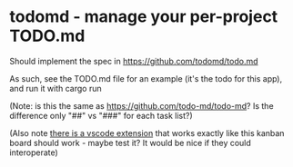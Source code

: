 # todomd - manage your per-project TODO.md

Should implement the spec in https://github.com/todomd/todo.md

As such, see the TODO.md file for an example (it's the todo for this app), and run it with cargo run

(Note: is this the same as https://github.com/todo-md/todo-md? Is the difference only "##" vs "###" for each task list?)

(Also note [there is a vscode extension](https://marketplace.visualstudio.com/items?itemName=coddx.coddx-alpha) that works exactly like this kanban
board should work - maybe test it? It would be nice if they could interoperate)
